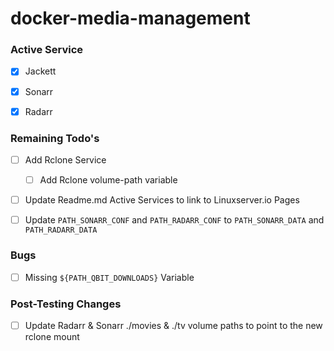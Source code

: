 # docker-media-management

### Active Service
- [x] Jackett
- [x] Sonarr
- [x] Radarr


### Remaining Todo's

 - [ ] Add Rclone Service
	 - [ ] Add Rclone volume-path variable 
 - [ ] Update Readme.md Active Services to link to Linuxserver.io Pages 
 - [ ] Update `PATH_SONARR_CONF` and `PATH_RADARR_CONF` to `PATH_SONARR_DATA` and `PATH_RADARR_DATA`


### Bugs
- [ ] Missing `${PATH_QBIT_DOWNLOADS}` Variable




### Post-Testing Changes
- [ ] Update Radarr & Sonarr ./movies & ./tv volume paths to point to the new rclone mount 